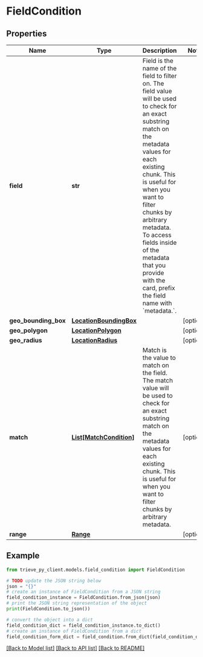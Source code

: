 # FieldCondition


## Properties

Name | Type | Description | Notes
------------ | ------------- | ------------- | -------------
**field** | **str** | Field is the name of the field to filter on. The field value will be used to check for an exact substring match on the metadata values for each existing chunk. This is useful for when you want to filter chunks by arbitrary metadata. To access fields inside of the metadata that you provide with the card, prefix the field name with &#x60;metadata.&#x60;. | 
**geo_bounding_box** | [**LocationBoundingBox**](LocationBoundingBox.md) |  | [optional] 
**geo_polygon** | [**LocationPolygon**](LocationPolygon.md) |  | [optional] 
**geo_radius** | [**LocationRadius**](LocationRadius.md) |  | [optional] 
**match** | [**List[MatchCondition]**](MatchCondition.md) | Match is the value to match on the field. The match value will be used to check for an exact substring match on the metadata values for each existing chunk. This is useful for when you want to filter chunks by arbitrary metadata. | [optional] 
**range** | [**Range**](Range.md) |  | [optional] 

## Example

```python
from trieve_py_client.models.field_condition import FieldCondition

# TODO update the JSON string below
json = "{}"
# create an instance of FieldCondition from a JSON string
field_condition_instance = FieldCondition.from_json(json)
# print the JSON string representation of the object
print(FieldCondition.to_json())

# convert the object into a dict
field_condition_dict = field_condition_instance.to_dict()
# create an instance of FieldCondition from a dict
field_condition_form_dict = field_condition.from_dict(field_condition_dict)
```
[[Back to Model list]](../README.md#documentation-for-models) [[Back to API list]](../README.md#documentation-for-api-endpoints) [[Back to README]](../README.md)


